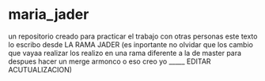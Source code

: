 # maria_jader
un repositorio creado para practicar el trabajo con otras personas
este texto lo escribo desde LA RAMA JADER (es inportante no olvidar que los cambio que vayaa realizar los realizo en una rama diferente a la de master para despues hacer un merge armonco o eso creo yo _____  EDITAR ACUTUALIZACION)